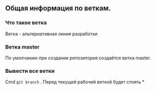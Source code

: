 ## Общая информация по веткам.

### Что такое ветка
Ветка - альтернативная линия разработки

### Ветка master
По умолчанию при создании репозитория создаётся ветка master.

### Вывести все ветки
Cmd `git branch` . Перед текущей рабочей веткой будет стоять *

